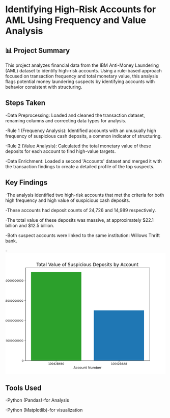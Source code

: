 # Identifying High-Risk Accounts for AML Using Frequency and Value Analysis
## 📊 Project Summary
This project analyzes financial data from the IBM Anti-Money Laundering (AML) dataset to identify high-risk accounts. Using a rule-based approach focused on transaction frequency and total monetary value, this analysis flags potential money laundering suspects by identifying accounts with behavior consistent with structuring.

## Steps Taken
-Data Preprocessing: Loaded and cleaned the transaction dataset, renaming columns and correcting data types for analysis.

-Rule 1 (Frequency Analysis): Identified accounts with an unusually high frequency of suspicious cash deposits, a common indicator of structuring.

-Rule 2 (Value Analysis): Calculated the total monetary value of these deposits for each account to find high-value targets.

-Data Enrichment: Loaded a second 'Accounts' dataset and merged it with the transaction findings to create a detailed profile of the top suspects.

## Key Findings
-The analysis identified two high-risk accounts that met the criteria for both high frequency and high value of suspicious cash deposits.

-These accounts had deposit counts of 24,726 and 14,989 respectively.

-The total value of these deposits was massive, at approximately $22.1 billion and $12.5 billion.

-Both suspect accounts were linked to the same institution: Willows Thrift bank.

-![Suspicious Accounts Chart](https://github.com/Kshetrapal09/AML-Transaction-Analysis/blob/main/aml_chart%20(1).png)

## Tools Used
-Python (Pandas)-for Analysis

-Python (Matplotlib)-for visualization
